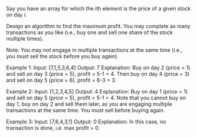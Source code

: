Say you have an array for which the ith element is the price of a given stock on day i.

Design an algorithm to find the maximum profit. You may complete as many transactions as you like (i.e., buy one and sell one share of the stock multiple times).

Note: You may not engage in multiple transactions at the same time (i.e., you must sell the stock before you buy again).

Example 1:
    Input: [7,1,5,3,6,4]
    Output: 7
    Explanation: Buy on day 2 (price = 1) and sell on day 3 (price = 5), profit = 5-1 = 4.
        Then buy on day 4 (price = 3) and sell on day 5 (price = 6), profit = 6-3 = 3.

Example 2:
    Input: [1,2,3,4,5]
    Output: 4
    Explanation: Buy on day 1 (price = 1) and sell on day 5 (price = 5), profit = 5-1 = 4.
        Note that you cannot buy on day 1, buy on day 2 and sell them later, as you are
        engaging multiple transactions at the same time. You must sell before buying again.

Example 3:
    Input: [7,6,4,3,1]
    Output: 0
    Explanation: In this case, no transaction is done, i.e. max profit = 0.

